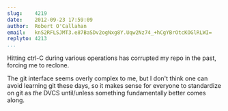 ```yaml
---
slug:    4219
date:    2012-09-23 17:59:09
author:  Robert O'Callahan
email:   knS2RFLSJMT3.e87BaSDv2ogNxg8Y.Uqw2Nz74_+hCgYBrOtcKOGlRLWI=
replyto: 4213
...
```


Hitting ctrl-C during various operations has corrupted my repo in the
past, forcing me to reclone.

The git interface seems overly complex to me, but I don't think one
can avoid learning git these days, so it makes sense for everyone to
standardize on git as *the* DVCS until/unless something fundamentally
better comes along.
